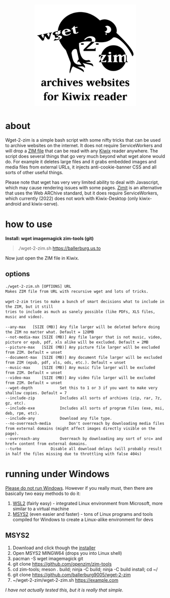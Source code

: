 <h1 align="center">
  <img width=320 src="logo_400.png" alt="wget-2-zim logo">
</h1>

# about
Wget-2-zim is a simple bash script with some nifty tricks that can be used to archive websites on the internet. It does not require ServiceWorkers and will drop a [ZIM file](https://wiki.openzim.org/) that can be read with any [Kiwix](https://www.kiwix.org/en/) reader anywhere. The script does several things that go very much beyond what wget alone would do. For example it deletes large files and it grabs embedded images and media files from external URLs, it injects anti-cookie-banner CSS and all sorts of other useful things. 

Please note that wget has very very limited ability to deal with Javascript, which may cause rendering issues with some pages. [Zimit](https://github.com/openzim/zimit) is an alternative that uses the Web ARChive standard, but it does require ServiceWorkers, which currently (2022) does not work with Kiwix-Desktop (only kiwix-android and kiwix-serve).

# how to use 

**Install: wget imagemagick zim-tools (git)**

> ./wget-2-zim.sh https://ballerburg.us.to

Now just open the ZIM file in Kiwix.

## options
```
./wget-2-zim.sh [OPTIONS] URL
Makes ZIM file from URL with recursive wget and lots of tricks.
 
wget-2-zim tries to make a bunch of smart decisions what to include in the ZIM, but it still
tries to include as much as sanely possible (like PDFs, XLS files, music and video).
 
--any-max	[SIZE (MB)]	Any file larger will be deleted before doing the ZIM no matter what. Default = 128MB
--not-media-max [SIZE (MB)]	Any file larger that is not music, video, picture or epub, pdf, xls alike will be excluded. Default = 2MB
--picture-max 	[SIZE (MB)]	Any picture file larger will be excluded from ZIM. Default = unset
--document-max 	[SIZE (MB)]	Any document file larger will be excluded from ZIM (epub, pdf, xls, ods, etc.). Default = unset
--music-max 	[SIZE (MB)]	Any music file larger will be excluded from ZIM. Default = unset
--video-max 	[SIZE (MB)]	Any video file larger will be excluded from ZIM. Default = unset
--wget-depth			Set this to 1 or 3 if you want to make very shallow copies. Default = 7
--include-zip 			Includes all sorts of archives (zip, rar, 7z, gz, etc).
--include-exe			Includes all sorts of program files (exe, msi, deb, rpm, etc).
--include-any			Download any file type.
--no-overreach-media		Don't overreach by downloading media files from external domains (might affect images directly visible on the page).
--overreach-any			Overreach by downloading any sort of src= and href= content from external domains.
--turbo				Disable all download delays (will probably result in half the files missing due to throttling with false 404s)
```

# running under Windows

[Please do not run Windows](https://ballerburg.us.to/about-your-obligation-to-boycott-windows-11/). However if you really must, then there are basically two easy methods to do it: 

1. [WSL2](https://docs.microsoft.com/en-us/windows/wsl/setup/environment) (fairly easy) - integrated Linux environment from Microsoft, more similar to a virtual machine
2. [MSYS2](https://www.msys2.org/) (even easier and faster) - tons of Linux programs and tools compiled for Windows to create a Linux-alike environment for devs

## MSYS2 

1. Download and click though the [installer](https://www.msys2.org/) 
2. Open MSYS2 MINGW64 (drops you into Linux shell)
3. pacman -S wget imagemagick git
4. git clone https://github.com/openzim/zim-tools
5. cd zim-tools; meson . build; ninja -C build; ninja -C build install; cd ~/
6. git clone https://github.com/ballerburg9005/wget-2-zim
7. ~/wget-2-zim/wget-2-zim.sh https://example.com

*I have not actually tested this, but it is really that simple.*
